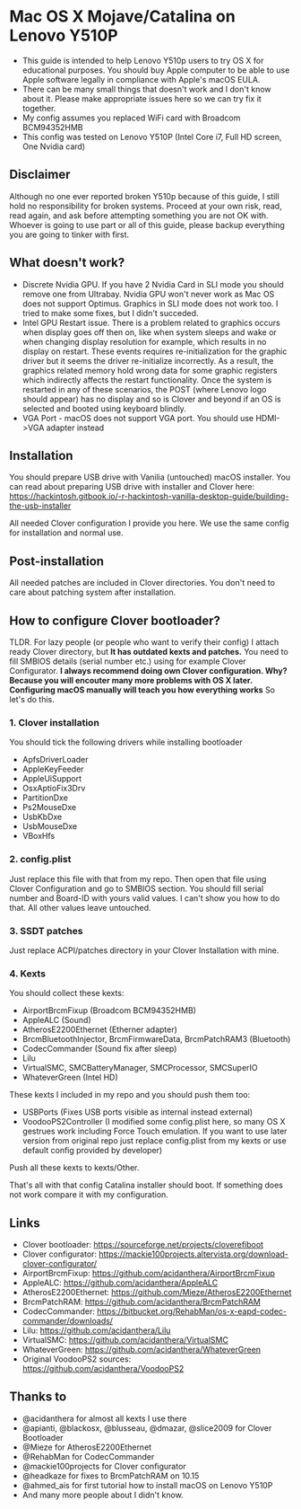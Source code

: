 # Mac OS X Mojave/Catalina on Lenovo Y510P

* This guide is intended to help Lenovo Y510p users to try OS X for educational purposes. You should buy Apple computer to be able to use Apple software legally in compliance with Apple's macOS EULA.
* There can be many small things that doesn't work and I don't know about it. Please make appropriate issues here so we can try fix it together.
* My config assumes you replaced WiFi card with Broadcom BCM94352HMB
* This config was tested on Lenovo Y510P (Intel Core i7, Full HD screen, One Nvidia card)

## Disclaimer
Although no one ever reported broken Y510p because of this guide, I still hold no responsibility for broken systems. Proceed at your own risk,
read, read again, and ask before attempting something you are not OK with. Whoever is going to use part or all of this guide, please backup
everything you are going to tinker with first.

## What doesn't work?

* Discrete Nvidia GPU. If you have 2 Nvidia Card in SLI mode you should remove one from Ultrabay. Nvidia GPU won't never work as Mac OS does not support Optimus. Graphics in SLI mode does not work too. I tried to make some fixes, but I didn't succeded.
* Intel GPU Restart issue. There is a problem related to graphics occurs when display goes off then on, like when system sleeps and wake or when changing display resolution for example, which results in no display on restart. These events requires re-initialization for the graphic driver but it seems the driver re-initialize incorrectly. As a result, the graphics related memory hold wrong data for some graphic registers which indirectly affects the restart functionality. Once the system is restarted in any of these scenarios, the POST (where Lenovo logo should appear) has no display and so is Clover and beyond if an OS is selected and booted using keyboard blindly.
* VGA Port - macOS does not support VGA port. You should use HDMI->VGA adapter instead

## Installation

You should prepare USB drive with Vanilia (untouched) macOS installer. You can read about preparing USB drive with installer and Clover here: https://hackintosh.gitbook.io/-r-hackintosh-vanilla-desktop-guide/building-the-usb-installer

All needed Clover configuration I provide you here. We use the same config for installation and normal use.

## Post-installation

All needed patches are included in Clover directories. You don't need to care about patching system after installation.

## How to configure Clover bootloader?

TLDR. For lazy people (or people who want to verify their config) I attach ready Clover directory, but <strong>It has outdated kexts and patches.</strong> You need to fill SMBIOS details (serial number etc.) using for example Clover Configurator. **I always recommend doing own Clover configuration. Why? Because you will encouter many more problems with OS X later. Configuring macOS manually will teach you how everything works** So let's do this.

### 1. Clover installation

You should tick the following drivers while installing bootloader

* ApfsDriverLoader
* AppleKeyFeeder
* AppleUiSupport
* OsxAptioFix3Drv
* PartitionDxe
* Ps2MouseDxe
* UsbKbDxe
* UsbMouseDxe
* VBoxHfs

### 2. config.plist

Just replace this file with that from my repo. Then open that file using Clover Configuration and go to SMBIOS section. You should fill serial number and Board-ID with yours valid values. I can't show you how to do that. All other values leave untouched.

### 3. SSDT patches

Just replace ACPI/patches directory in your Clover Installation with mine.

### 4. Kexts

You should collect these kexts:

* AirportBrcmFixup (Broadcom BCM94352HMB)
* AppleALC (Sound)
* AtherosE2200Ethernet (Etherner adapter)
* BrcmBluetoothInjector, BrcmFirmwareData, BrcmPatchRAM3 (Bluetooth)
* CodecCommander (Sound fix after sleep)
* Lilu
* VirtualSMC, SMCBatteryManager, SMCProcessor, SMCSuperIO
* WhateverGreen (Intel HD)

These kexts I included in my repo and you should push them too:
* USBPorts (Fixes USB ports visible as internal instead external)
* VoodooPS2Controller (I modified some config.plist here, so many OS X gestrues work  including Force Touch emulation. If you want to use later version from original repo just replace config.plist from my kexts or use default config provided by developer)

Push all these kexts to kexts/Other.

That's all with that config Catalina installer should boot. If something does not work compare it with my configuration.

## Links

* Clover bootloader: https://sourceforge.net/projects/cloverefiboot
* Clover configurator: https://mackie100projects.altervista.org/download-clover-configurator/
* AirportBrcmFixup: https://github.com/acidanthera/AirportBrcmFixup
* AppleALC: https://github.com/acidanthera/AppleALC
* AtherosE2200Ethernet: https://github.com/Mieze/AtherosE2200Ethernet
* BrcmPatchRAM: https://github.com/acidanthera/BrcmPatchRAM
* CodecCommander: https://bitbucket.org/RehabMan/os-x-eapd-codec-commander/downloads/
* Lilu: https://github.com/acidanthera/Lilu
* VirtualSMC: https://github.com/acidanthera/VirtualSMC
* WhateverGreen: https://github.com/acidanthera/WhateverGreen
* Original VoodooPS2 sources: https://github.com/acidanthera/VoodooPS2

## Thanks to

* @acidanthera for almost all kexts I use there
* @apianti, @blackosx, @blusseau, @dmazar, @slice2009 for Clover Bootloader
* @Mieze for AtherosE2200Ethernet
* @RehabMan for CodecCommander
* @mackie100projects for Clover configurator
* @headkaze for fixes to BrcmPatchRAM on 10.15
* @ahmed_ais for first tutorial how to install macOS on Lenovo Y510P
* And many more people about I didn't know.
